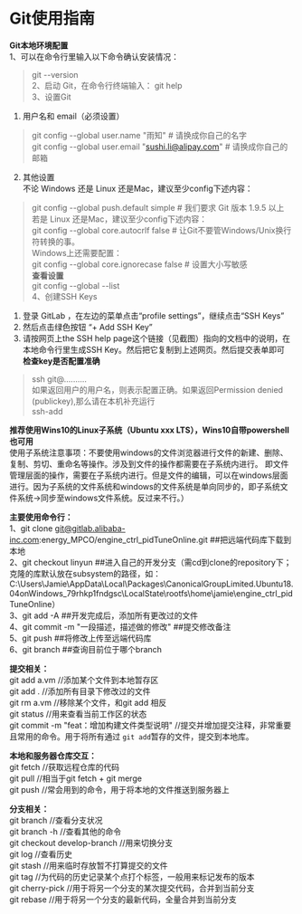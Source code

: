 # Git使用指南
**Git本地环境配置**  
1、可以在命令行里输入以下命令确认安装情况：  
>git --version  
2、启动 Git，在命令行终端输入：
>git help  
3、设置Git  
1) 用户名和 email（必须设置）  
>git config --global user.name "雨知" # 请换成你自己的名字  
>git config --global user.email "sushi.li@alipay.com" # 请换成你自己的邮箱  
2) 其他设置  
不论 Windows 还是 Linux 还是Mac，建议至少config下述内容：  
>git config --global push.default simple # 我们要求 Git 版本 1.9.5 以上  
若是 Linux 还是Mac，建议至少config下述内容：  
>git config --global core.autocrlf false # 让Git不要管Windows/Unix换行符转换的事。  
Windows上还需要配置：  
>git config --global core.ignorecase false # 设置大小写敏感  
**查看设置**  
>git config --global --list  
4、创建SSH Keys  
1) 登录 GitLab ，在左边的菜单点击“profile settings”，继续点击“SSH Keys”  
2) 然后点击绿色按钮 “+ Add SSH Key”  
3) 请按网页上the SSH help page这个链接（见截图）指向的文档中的说明，在本地命令行里生成SSH Key。然后把它复制到上述网页。然后提交表单即可  
**检查key是否配置准确**
>ssh git@..........  
如果返回用户的用户名，则表示配置正确。如果返回Permission denied (publickey),那么请在本机补充运行  
>ssh-add
  
**推荐使用Wins10的Linux子系统（Ubuntu xxx LTS），Wins10自带powershell也可用**  
使用子系统注意事项：不要使用windows的文件浏览器进行文件的新建、删除、复制、剪切、重命名等操作。涉及到文件的操作都需要在子系统内进行。 即文件管理层面的操作，需要在子系统内进行。但是文件的编辑，可以在windows层面进行。因为子系统的文件系统和windows的文件系统是单向同步的，即子系统文件系统->同步至windows文件系统。反过来不行。）

**主要使用命令行：**  
1、git clone git@gitlab.alibaba-inc.com:energy_MPCO/engine_ctrl_pidTuneOnline.git ##把远端代码库下载到本地  
2、git checkout linyun ##进入自己的开发分支（需cd到clone的repository下；克隆的库默认放在subsystem的路径，如：C:\Users\Jamie\AppData\Local\Packages\CanonicalGroupLimited.Ubuntu18.04onWindows_79rhkp1fndgsc\LocalState\rootfs\home\jamie\engine_ctrl_pidTuneOnline）  
3、git add -A   ##开发完成后，添加所有更改过的文件  
4、git commit -m "一段描述，描述做的修改"   ##提交修改备注  
5、git push   ##将修改上传至远端代码库  
6、git branch   ##查询目前位于哪个branch

**提交相关：**  
git add a.vm //添加某个文件到本地暂存区   
git add . //添加所有目录下修改过的文件   
git rm a.vm //移除某个文件，和git add 相反   
git status //用来查看当前工作区的状态   
git commit -m "feat：增加构建文件类型说明" //提交并增加提交注释，非常重要且常用的命令。用于将所有通过 `git add`暂存的文件，提交到本地库。

**本地和服务器仓库交互：**  
git fetch //获取远程仓库的代码   
git pull //相当于git fetch + git merge   
git push //常会用到的命令，用于将本地的文件推送到服务器上  

**分支相关：**  
git branch //查看分支状况   
git branch -h //查看其他的命令   
git checkout develop-branch //用来切换分支   
git log //查看历史   
git stash //用来临时存放暂不打算提交的文件   
git tag //为代码的历史记录某个点打个标签，一般用来标记发布的版本   
git cherry-pick //用于将另一个分支的某次提交代码，合并到当前分支   
git rebase //用于将另一个分支的最新代码，全量合并到当前分支  
